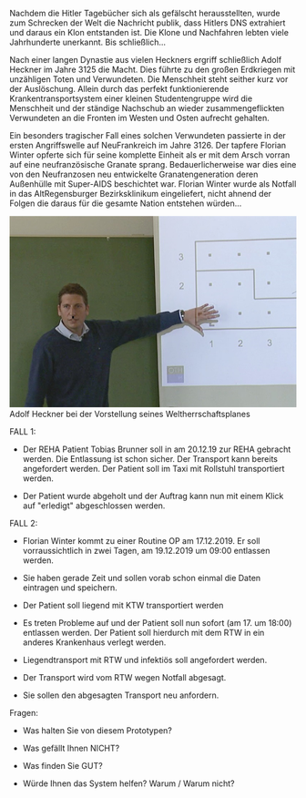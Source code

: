 Nachdem die Hitler Tagebücher sich als gefälscht herausstellten, wurde zum Schrecken der Welt die Nachricht publik, dass Hitlers DNS extrahiert und daraus ein Klon entstanden ist. Die Klone und Nachfahren lebten viele Jahrhunderte unerkannt. Bis schließlich...

Nach einer langen Dynastie aus vielen Heckners ergriff schließlich Adolf Heckner im Jahre 3125 die Macht. Dies führte zu den großen Erdkriegen mit unzähligen Toten und Verwundeten. Die Menschheit steht seither kurz vor der Auslöschung. Allein durch das perfekt funktionierende Krankentransportsystem einer kleinen Studentengruppe wird die Menschheit und der ständige Nachschub an wieder zusammengeflickten Verwundeten an die Fronten im Westen und Osten aufrecht gehalten.

Ein besonders tragischer Fall eines solchen Verwundeten passierte in der ersten Angriffswelle auf NeuFrankreich im Jahre 3126. Der tapfere Florian Winter opferte sich für seine komplette Einheit als er mit dem Arsch vorran auf eine neufranzösische Granate sprang. Bedauerlicherweise war dies eine von den Neufranzosen neu entwickelte Granatengeneration deren Außenhülle mit Super-AIDS beschichtet war. Florian Winter wurde als Notfall in das AltRegensburger Bezirksklinikum eingeliefert, nicht ahnend der Folgen die daraus für die gesamte Nation entstehen würden...

![alt text](https://github.com/sbbrnnr/HCI/blob/master/Prototyp/Axure%20Prototyp/adolf_heckner.jpg)
Adolf Heckner bei der Vorstellung seines Weltherrschaftsplanes

FALL 1:

+ Der REHA Patient Tobias Brunner soll in am 20.12.19 zur REHA gebracht werden. Die Entlassung ist schon sicher. Der Transport kann bereits angefordert werden. Der Patient soll im Taxi mit Rollstuhl transportiert werden.

+ Der Patient wurde abgeholt und der Auftrag kann nun mit einem Klick auf "erledigt" abgeschlossen werden.


FALL 2:

+ Florian Winter kommt zu einer Routine OP am 17.12.2019.
	Er soll vorraussichtlich in zwei Tagen, am 19.12.2019 um 09:00 entlassen werden.
	
+ Sie haben gerade Zeit und sollen vorab schon einmal die Daten eintragen und speichern.

+ Der Patient soll liegend mit KTW transportiert werden

+ Es treten Probleme auf und der Patient soll nun sofort (am 17. um 18:00) entlassen werden. Der Patient soll hierdurch mit dem RTW in ein anderes Krankenhaus verlegt werden.

+ Liegendtransport mit RTW und infektiös soll angefordert werden.

+ Der Transport wird vom RTW wegen Notfall abgesagt.

+ Sie sollen den abgesagten Transport neu anfordern.



Fragen:

+ Was halten Sie von diesem Prototypen?

+ Was gefällt Ihnen NICHT?

+ Was finden Sie GUT?

+ Würde Ihnen das System helfen? Warum / Warum nicht?

